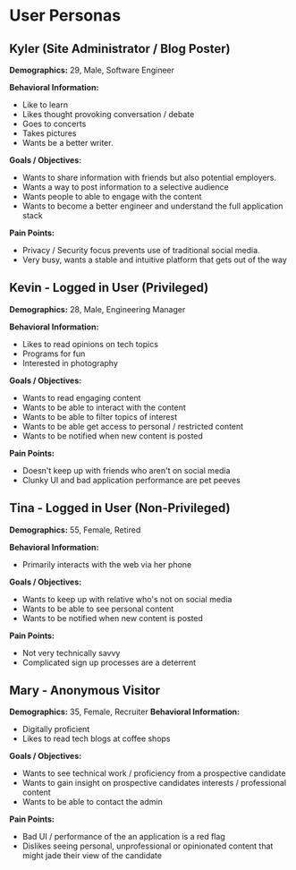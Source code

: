 # User Personas

## Kyler (Site Administrator / Blog Poster)

**Demographics:** 29, Male, Software Engineer

**Behavioral Information:**

-   Like to learn
-   Likes thought provoking conversation / debate
-   Goes to concerts
-   Takes pictures
-   Wants be a better writer.

**Goals / Objectives:**

-   Wants to share information with friends but also potential employers.
-   Wants a way to post information to a selective audience
-   Wants people to able to engage with the content
-   Wants to become a better engineer and understand the full application stack

**Pain Points:**

-   Privacy / Security focus prevents use of traditional social media.
-   Very busy, wants a stable and intuitive platform that gets out of the way

## Kevin - Logged in User (Privileged)

**Demographics:** 28, Male, Engineering Manager

**Behavioral Information:**

-   Likes to read opinions on tech topics
-   Programs for fun
-   Interested in photography

**Goals / Objectives:**

-   Wants to read engaging content
-   Wants to be able to interact with the content
-   Wants to be able to filter topics of interest
-   Wants to be able get access to personal / restricted content
-   Wants to be notified when new content is posted

**Pain Points:**

-   Doesn't keep up with friends who aren't on social media
-   Clunky UI and bad application performance are pet peeves

## Tina - Logged in User (Non-Privileged)

**Demographics:** 55, Female, Retired

**Behavioral Information:**

-   Primarily interacts with the web via her phone

**Goals / Objectives:**

-   Wants to keep up with relative who's not on social media
-   Wants to be able to see personal content
-   Wants to be notified when new content is posted

**Pain Points:**

-   Not very technically savvy
-   Complicated sign up processes are a deterrent

## Mary - Anonymous Visitor

**Demographics:** 35, Female, Recruiter
**Behavioral Information:**

-   Digitally proficient
-   Likes to read tech blogs at coffee shops

**Goals / Objectives:**

-   Wants to see technical work / proficiency from a prospective candidate
-   Wants to gain insight on prospective candidates interests / professional content
-   Wants to be able to contact the admin

**Pain Points:**

-   Bad UI / performance of the an application is a red flag
-   Dislikes seeing personal, unprofessional or opinionated content that might jade their view of the candidate
